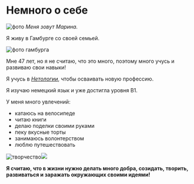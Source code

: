 # Немного о себе
![фото](https://i.ibb.co/mX6N0C0/photo-5332804387862600361-y.jpg)
_Меня зовут Марина._

Я живу в Гамбурге со своей семьей.

![фото гамбурга](https://i.ibb.co/VM3PG20/1.jpg)

Мне 47 лет, но я не считаю, что это много, поэтому много учусь и развиваю свои навыки!

Я учусь в [*Нетологии*](https://netology.ru/), чтобы осваивать новую профессию.

Я изучаю немецкий язык и уже достигла уровня В1.


У меня много увлечений:

- катаюсь на велосипеде
- читаю книги
- делаю поделки своими руками
- пеку вкусные торты
- занимаюсь волонтерством
- люблю путешествовать


![творчество](https://i.ibb.co/FXd20rY/photo-5332804387862600384-y.jpg)![](https://i.ibb.co/7XCF6wn/photo-5332804387862600381-y.jpg)


**Я считаю, что в жизни нужно делать много добра, созидать, творить, развиваться и заражать окружающих своими идеями!** 


